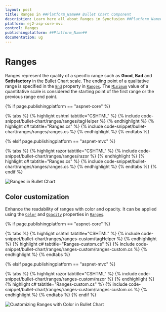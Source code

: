 ```yaml
---
layout: post
title: Ranges in ##Platform_Name## Bullet Chart Component
description: Learn here all about Ranges in Syncfusion ##Platform_Name## Bullet Chart component of Syncfusion Essential JS 2 and more.
platform: ej2-asp-core-mvc
control: Ranges
publishingplatform: ##Platform_Name##
documentation: ug
---
```



# Ranges

Ranges represent the quality of a specific range such as **Good**, **Bad** and **Satisfactory** in the Bullet Chart scale. The ending point of a qualitative range is specified in the [`End`](https://help.syncfusion.com/cr/aspnetmvc-js2/Syncfusion.EJ2.Charts.Range.html#Syncfusion_EJ2_Charts_Range_End) property in [`Ranges`](https://help.syncfusion.com/cr/aspnetmvc-js2/Syncfusion.EJ2.Charts.BulletChart.html#Syncfusion_EJ2_Charts_BulletChart_Ranges). The [`Minimum`](https://help.syncfusion.com/cr/aspnetmvc-js2/Syncfusion.EJ2.Charts.BulletChart.html#Syncfusion_EJ2_Charts_BulletChart_Minimum) value of a quantitative scale is considered the starting point of the first range or the previous range end point.

{% if page.publishingplatform == "aspnet-core" %}

{% tabs %}
{% highlight cshtml tabtitle="CSHTML" %}
{% include code-snippet/bullet-chart/ranges/ranges/tagHelper %}
{% endhighlight %}
{% highlight c# tabtitle="Ranges.cs" %}
{% include code-snippet/bullet-chart/ranges/ranges/ranges.cs %}
{% endhighlight %}
{% endtabs %}

{% elsif page.publishingplatform == "aspnet-mvc" %}

{% tabs %}
{% highlight razor tabtitle="CSHTML" %}
{% include code-snippet/bullet-chart/ranges/ranges/razor %}
{% endhighlight %}
{% highlight c# tabtitle="Ranges.cs" %}
{% include code-snippet/bullet-chart/ranges/ranges/ranges.cs %}
{% endhighlight %}
{% endtabs %}
{% endif %}



![Ranges in Bullet Chart](images/blazor-bullet-chart-range.png)

## Color customization

Enhance the readability of ranges with color and opacity. It can be applied using the [`Color`](https://help.syncfusion.com/cr/aspnetmvc-js2/Syncfusion.EJ2.Charts.Range.html#Syncfusion_EJ2_Charts_Range_Color) and [`Opacity`](https://help.syncfusion.com/cr/aspnetmvc-js2/Syncfusion.EJ2.Charts.Range.html#Syncfusion_EJ2_Charts_Range_Opacity) properties in [`Ranges`](https://help.syncfusion.com/cr/aspnetmvc-js2/Syncfusion.EJ2.Charts.BulletChart.html#Syncfusion_EJ2_Charts_BulletChart_Ranges).

{% if page.publishingplatform == "aspnet-core" %}

{% tabs %}
{% highlight cshtml tabtitle="CSHTML" %}
{% include code-snippet/bullet-chart/ranges/ranges-custom/tagHelper %}
{% endhighlight %}
{% highlight c# tabtitle="Ranges-custom.cs" %}
{% include code-snippet/bullet-chart/ranges/ranges-custom/ranges-custom.cs %}
{% endhighlight %}
{% endtabs %}

{% elsif page.publishingplatform == "aspnet-mvc" %}

{% tabs %}
{% highlight razor tabtitle="CSHTML" %}
{% include code-snippet/bullet-chart/ranges/ranges-custom/razor %}
{% endhighlight %}
{% highlight c# tabtitle="Ranges-custom.cs" %}
{% include code-snippet/bullet-chart/ranges/ranges-custom/ranges-custom.cs %}
{% endhighlight %}
{% endtabs %}
{% endif %}



![Customizing Ranges with Color in Bullet Chart](images/blazor-bullet-chart-range-customization.png)